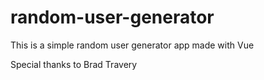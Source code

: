 # random-user-generator

This is a simple random user generator app made with Vue

Special thanks to Brad Travery
